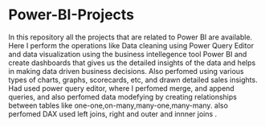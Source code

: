 # Power-BI-Projects
In this repository all the projects that are related to Power BI are available.
Here I perform the operations like Data cleaning using Power Query Editor and data visualization using the business intellegence tool Power BI and create dashboards that gives us the detailed insights of the data and helps in making data driven business decisions.
Also perfomed using various types of charts, graphs, scorecards, etc, and drawn detailed sales insights.
Had used power query editor, where I perfomed merge, and append queries, and also perfomed data modefying by creating relationships between tables like one-one,on-many,many-one,many-many.
also perfomed DAX
used left joins, right and outer and innner joins .
